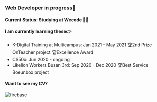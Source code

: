 ### Web Developer in progress💪

#### Current Status: Studying at Wecode 👩‍💻

#### I am currently learning these👉


- K-Digital Training at Multicampus: Jan 2021 - May 2021 🏆2nd Prize OnTeacher project 🏆Excellence Award
- CS50x: Jun 2020 - ongoing
- Likelion Workers Busan 3rd: Sep 2020 - Dec 2020 🏆Best Service Boeunbox project

#### Want to see my CV?

![firebase](https://user-images.githubusercontent.com/58980007/145201309-c595c545-92a3-4254-a4de-32002bd83644.png)
<!--
**Park-Dong-Min/Park-Dong-Min** is a ✨ _special_ ✨ repository because its `README.md` (this file) appears on your GitHub profile.

Here are some ideas to get you started:

- 🔭 I’m currently working on ...
- 🌱 I’m currently learning ...
- 👯 I’m looking to collaborate on ...
- 🤔 I’m looking for help with ...
- 💬 Ask me about ...
- 📫 How to reach me: ...
- 😄 Pronouns: ...
- ⚡ Fun fact: ...
-->
